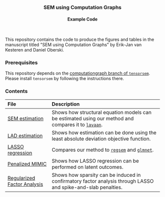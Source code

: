 <p align="center">
  <h3 align="center">SEM using Computation Graphs</h3>
  <h4 align="center">Example Code</h4>
</p>
<br/>

This repository contains the code to produce the figures and tables in the manuscript titled "SEM using Computation Graphs" by Erik-Jan van Kesteren and Daniel Oberski. 

### Prerequisites
This repository depends on the [computationgraph branch of `tensorsem`](https://github.com/vankesteren/tensorsem/tree/computationgraph). Please install `tensorsem` by following the instructions there.

### Contents
| File | Description |
| :--- | :---------- |
| [SEM estimation](./sem_estimation.R)              | Shows how structural equation models can be estimated using our method and compares it to [`lavaan`](http://lavaan.org). |
| [LAD estimation](./lad_estimation.R)              | Shows how estimation can be done using the least absolute deviation objective function. |
| [LASSO regression](./lasso_regression.R)          | Compares our method to [`regsem`](https://github.com/Rjacobucci/regsem) and [`glmnet`](https://cran.r-project.org/web/packages/glmnet/index.html). | 
| [Penalized MIMIC](./mimic_penalized.R)            | Shows how LASSO regression can be performed on latent outcomes. |
| [Regularized Factor Analysis](./fa_regularized.R) | Shows how sparsity can be induced in confirmatory factor analysis through LASSO and spike-and-slab penalties. |
